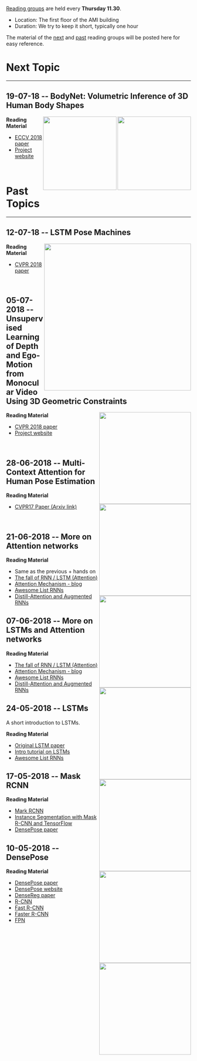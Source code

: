 [Reading groups](https://forth-modelbasedtracker.github.io/reading_group/) are held every **Thursday 11.30**.
 - Location: The first floor of the AMI building
 - Duration: We try to keep it short, typically one hour

The material of the [next](#next-topic) and [past](#past-topics) reading groups will be posted here for easy reference.

# Next Topic
---

## 19-07-18 -- BodyNet: Volumetric Inference of 3D Human Body Shapes
<img align="right" width="200" src="https://www.di.ens.fr/willow/research/bodynet/images/bodynet.gif">
<img align="right" width="200" src="https://www.di.ens.fr/willow/research/bodynet/images/bodynet.png">

**Reading Material**

 - [ECCV 2018 paper](http://openaccess.thecvf.com/content_cvpr_2018/papers/Luo_LSTM_Pose_Machines_CVPR_2018_paper.pdf)
 - [Project website](https://www.di.ens.fr/willow/research/bodynet/)
 
 <br/>


# Past Topics
---

## 12-07-18 -- LSTM Pose Machines
<img align="right" width="400" src="https://github.com/lawy623/LSTM_Pose_Machines/raw/master/figs/img.png">

**Reading Material**

 - [CVPR 2018 paper](http://openaccess.thecvf.com/content_cvpr_2018/papers/Luo_LSTM_Pose_Machines_CVPR_2018_paper.pdf)
 
 <br/>
 

## 05-07-2018 -- Unsupervised Learning of Depth and Ego-Motion from Monocular Video Using 3D Geometric Constraints
<img align="right" width="250" src="http://cvrlcode.ics.forth.gr/web_share/vid2depth.gif">

**Reading Material**
 - [CVPR 2018 paper](http://openaccess.thecvf.com/content_cvpr_2018/papers/Mahjourian_Unsupervised_Learning_of_CVPR_2018_paper.pdf)
 - [Project website](https://sites.google.com/view/vid2depth)

<br/>


## 28-06-2018 -- Multi-Context Attention for Human Pose Estimation
<img align="right" width="250" src="http://www.ee.cuhk.edu.hk/~xchu/files/cvpr17_logo.png"> 

**Reading Material**
  - [CVPR17 Paper (Arxiv link)](https://arxiv.org/pdf/1702.07432.pdf)

<br/>

## 21-06-2018 -- More on Attention networks
<img align="right" width="250" src="https://cdn-images-1.medium.com/max/800/1*I5s9DOjKW3QTKaT0tHrNLg.png"> 

**Reading Material**
 - Same as the previous + hands on
  - [The fall of RNN / LSTM (Attention)](https://towardsdatascience.com/the-fall-of-rnn-lstm-2d1594c74ce0)
  - [Attention  Mechanism - blog](https://blog.heuritech.com/2016/01/20/attention-mechanism/)
  - [Awesome List RNNs](https://github.com/kjw0612/awesome-rnn)
  - [Distill-Attention and Augmented RNNs](https://distill.pub/2016/augmented-rnns)


## 07-06-2018 -- More on LSTMs and Attention networks
<img align="right" width="250" src="https://cdn-images-1.medium.com/max/800/1*I5s9DOjKW3QTKaT0tHrNLg.png"> 

**Reading Material**

 - [The fall of RNN / LSTM (Attention)](https://towardsdatascience.com/the-fall-of-rnn-lstm-2d1594c74ce0)
 - [Attention  Mechanism - blog](https://blog.heuritech.com/2016/01/20/attention-mechanism/)
 - [Awesome List RNNs](https://github.com/kjw0612/awesome-rnn)
 - [Distill-Attention and Augmented RNNs](https://distill.pub/2016/augmented-rnns)


## 24-05-2018 -- LSTMs
A short introduction to LSTMs.
<img align="right" width="250" src="http://colah.github.io/posts/2015-08-Understanding-LSTMs/img/LSTM3-chain.png">

**Reading Material**
 - [Original LSTM paper](http://www.bioinf.jku.at/publications/older/2604.pdf)
 - [Intro tutorial on LSTMs](http://colah.github.io/posts/2015-08-Understanding-LSTMs/)
 - [Awesome List RNNs](https://github.com/kjw0612/awesome-rnn)


## 17-05-2018 -- Mask RCNN 

<img align="right" width="250" src="https://image.slidesharecdn.com/pr057maskrcnn-180107092616/95/pr057-mask-rcnn-26-638.jpg?cb=1515317235">

**Reading Material**
 - [Mark RCNN](https://arxiv.org/abs/1703.06870)
 - [Instance Segmentation with Mask R-CNN and TensorFlow](https://engineering.matterport.com/splash-of-color-instance-segmentation-with-mask-r-cnn-and-tensorflow-7c761e238b46)
- [DensePose paper](https://arxiv.org/abs/1802.00434)


## 10-05-2018 -- DensePose 

<img align="right" width="250" src="http://densepose.org/img/coords.png">

**Reading Material**
- [DensePose paper](https://arxiv.org/abs/1802.00434)
- [DensePose website](http://densepose.org/)
- [DenseReg paper](https://arxiv.org/pdf/1612.01202.pdf)
- [R-CNN](http://citeseerx.ist.psu.edu/viewdoc/download;jsessionid=AF8817DD0F70B32AA08B2ECBBA8099FA?doi=10.1.1.715.2453&rep=rep1&type=pdf)
- [Fast R-CNN](https://arxiv.org/abs/1504.08083)
- [Faster R-CNN](https://arxiv.org/abs/1506.01497)
- [FPN](https://arxiv.org/abs/1612.03144)
